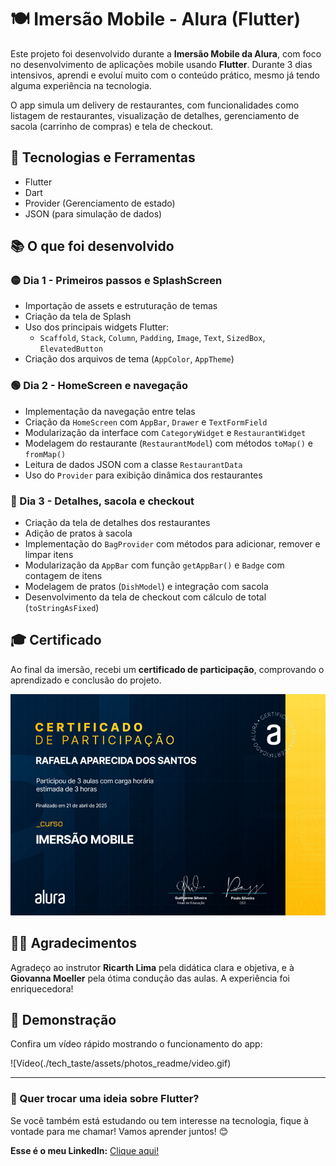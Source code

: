 # 🍽️ Imersão Mobile - Alura (Flutter)

Este projeto foi desenvolvido durante a **Imersão Mobile da Alura**, com foco no desenvolvimento de aplicações mobile usando **Flutter**. Durante 3 dias intensivos, aprendi e evoluí muito com o conteúdo prático, mesmo já tendo alguma experiência na tecnologia.

O app simula um delivery de restaurantes, com funcionalidades como listagem de restaurantes, visualização de detalhes, gerenciamento de sacola (carrinho de compras) e tela de checkout.

## 🚀 Tecnologias e Ferramentas
- Flutter
- Dart
- Provider (Gerenciamento de estado)
- JSON (para simulação de dados)

## 📚 O que foi desenvolvido

### 🟡 Dia 1 - Primeiros passos e SplashScreen
- Importação de assets e estruturação de temas
- Criação da tela de Splash
- Uso dos principais widgets Flutter:
  - `Scaffold`, `Stack`, `Column`, `Padding`, `Image`, `Text`, `SizedBox`, `ElevatedButton`
- Criação dos arquivos de tema (`AppColor`, `AppTheme`)

### 🟢 Dia 2 - HomeScreen e navegação
- Implementação da navegação entre telas
- Criação da `HomeScreen` com `AppBar`, `Drawer` e `TextFormField`
- Modularização da interface com `CategoryWidget` e `RestaurantWidget`
- Modelagem do restaurante (`RestaurantModel`) com métodos `toMap()` e `fromMap()`
- Leitura de dados JSON com a classe `RestaurantData`
- Uso do `Provider` para exibição dinâmica dos restaurantes

### 🔵 Dia 3 - Detalhes, sacola e checkout
- Criação da tela de detalhes dos restaurantes
- Adição de pratos à sacola
- Implementação do `BagProvider` com métodos para adicionar, remover e limpar itens
- Modularização da `AppBar` com função `getAppBar()` e `Badge` com contagem de itens
- Modelagem de pratos (`DishModel`) e integração com sacola
- Desenvolvimento da tela de checkout com cálculo de total (`toStringAsFixed`)

## 🎓 Certificado

Ao final da imersão, recebi um **certificado de participação**, comprovando o aprendizado e conclusão do projeto.

![Certificado](./tech_taste/assets/photos_readme/certificado.png)

## 👨‍🏫 Agradecimentos

Agradeço ao instrutor **Ricarth Lima** pela didática clara e objetiva, e à **Giovanna Moeller** pela ótima condução das aulas. A experiência foi enriquecedora!

## 🎥 Demonstração

Confira um vídeo rápido mostrando o funcionamento do app:

![Vídeo(./tech_taste/assets/photos_readme/video.gif)

---

### 💬 Quer trocar uma ideia sobre Flutter?
Se você também está estudando ou tem interesse na tecnologia, fique à vontade para me chamar! Vamos aprender juntos! 😊

__Esse é o meu Linkedln:__ [Clique aqui!](https://www.linkedin.com/in/rafaela-aparecida-dos-santos-28585a283/)
